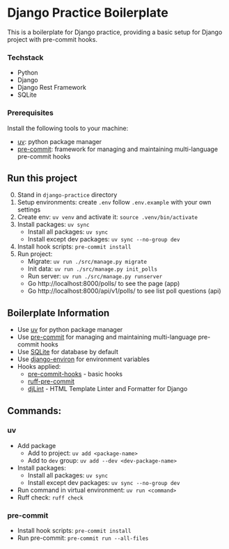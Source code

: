 # Django Practice Boilerplate
This is a boilerplate for Django practice, providing a basic setup for Django project with pre-commit hooks.

### Techstack
- Python
- Django
- Django Rest Framework
- SQLite

### Prerequisites
Install the following tools to your machine:
- [uv](https://docs.astral.sh/uv): python package manager
- [pre-commit](https://pre-commit.com/): framework for managing and maintaining multi-language pre-commit hooks

## Run this project
0. Stand in `django-practice` directory
1. Setup environments: create `.env` follow `.env.example` with your own settings
2. Create env: `uv venv` and activate it: `source .venv/bin/activate`
3. Install packages: `uv sync`
   - Install all packages: `uv sync`
   - Install except dev packages: `uv sync --no-group dev`
4. Install hook scripts: `pre-commit install`
5. Run project:
    - Migrate: `uv run ./src/manage.py migrate`
    - Init data: `uv run ./src/manage.py init_polls`
    - Run server: `uv run ./src/manage.py runserver`
    - Go http://localhost:8000/polls/ to see the page (app)
    - Go http://localhost:8000/api/v1/polls/ to see list poll questions (api)

## Boilerplate Information
- Use [uv](https://docs.astral.sh/uv) for python package manager
- Use [pre-commit](https://pre-commit.com/) for managing and maintaining multi-language pre-commit hooks
- Use [SQLite](https://www.sqlite.org/index.html) for database by default
- Use [django-environ](https://github.com/joke2k/django-environ) for environment variables
- Hooks applied:
  - [pre-commit-hooks](https://github.com/pre-commit/pre-commit-hooks) - basic hooks
  - [ruff-pre-commit](https://github.com/astral-sh/ruff-pre-commit)
  - [djLint](https://github.com/Riverside-Healthcare/djLint) - HTML Template Linter and Formatter for Django

## Commands:
### uv
- Add package
  - Add to project: `uv add <package-name>`
  - Add to `dev` group: `uv add --dev <dev-package-name>`
- Install packages:
   - Install all packages: `uv sync`
   - Install except dev packages: `uv sync --no-group dev`
- Run command in virtual environment: `uv run <command>`
- Ruff check: `ruff check`

### pre-commit
- Install hook scripts: `pre-commit install`
- Run pre-commit: `pre-commit run --all-files`
